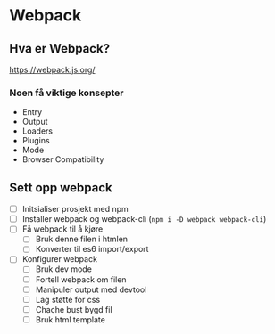 # Webpack

## Hva er Webpack?

https://webpack.js.org/

### Noen få viktige konsepter

- Entry
- Output
- Loaders
- Plugins
- Mode
- Browser Compatibility

## Sett opp webpack

- [ ] Initsialiser prosjekt med npm
- [ ] Installer webpack og webpack-cli (`npm i -D webpack webpack-cli`)
- [ ] Få webpack til å kjøre
  - [ ] Bruk denne filen i htmlen
  - [ ] Konverter til es6 import/export
- [ ] Konfigurer webpack
  - [ ] Bruk dev mode
  - [ ] Fortell webpack om filen
  - [ ] Manipuler output med devtool
  - [ ] Lag støtte for css
  - [ ] Chache bust bygd fil
  - [ ] Bruk html template

